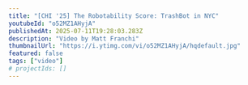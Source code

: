 ```yaml
---
title: "[CHI '25] The Robotability Score: TrashBot in NYC"
youtubeId: "o52MZ1AHyjA"
publishedAt: 2025-07-11T19:28:03.283Z
description: "Video by Matt Franchi"
thumbnailUrl: "https://i.ytimg.com/vi/o52MZ1AHyjA/hqdefault.jpg"
featured: false
tags: ["video"]
# projectIds: []
---
```


<!-- You can add additional notes about this video here -->
